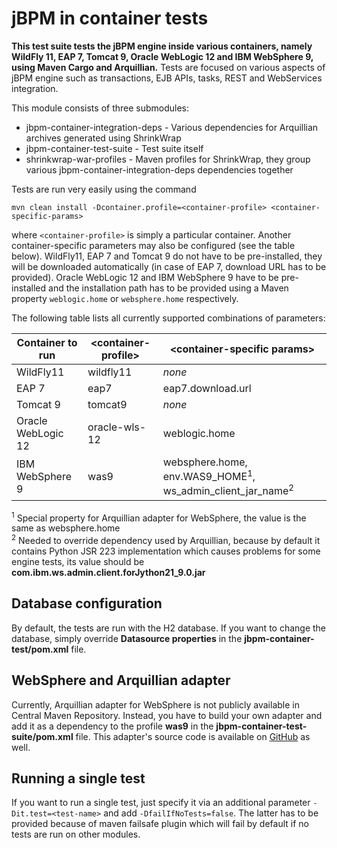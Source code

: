 jBPM in container tests
=====================

**This test suite tests the jBPM engine inside various containers, namely WildFly 11, EAP 7, Tomcat 9,
Oracle WebLogic 12 and IBM WebSphere 9, using Maven Cargo and Arquillian.** Tests are focused on various aspects of jBPM engine 
such as transactions, EJB APIs, tasks, REST and WebServices integration.

This module consists of three submodules:
* jbpm-container-integration-deps - Various dependencies for Arquillian archives generated using ShrinkWrap
* jbpm-container-test-suite - Test suite itself
* shrinkwrap-war-profiles - Maven profiles for ShrinkWrap, they group various jbpm-container-integration-deps dependencies together

Tests are run very easily using the command

```mvn clean install -Dcontainer.profile=<container-profile> <container-specific-params>```

where `<container-profile>` is simply a particular container. Another container-specific parameters may also be configured (see the table below).
WildFly11, EAP 7 and Tomcat 9 do not have to be pre-installed, they will be downloaded automatically (in case of EAP 7, download URL has to be provided).
Oracle WebLogic 12 and IBM WebSphere 9 have to be pre-installed and the installation path has to be provided using a Maven property `weblogic.home` or `websphere.home` respectively.

The following table lists all currently supported combinations of parameters:

| Container to run    | \<container-profile\> | \<container-specific params\>                                                   |
| -----------------   | --------------------- | ------------------------------------------------------------------------------- |
|     WildFly11       | wildfly11             | *none*                                                                          |
|     EAP 7           | eap7                  | eap7.download.url                                                               |
|     Tomcat 9        | tomcat9               | *none*                                                                          |
| Oracle WebLogic 12  | oracle-wls-12         | weblogic.home                                                                   |
| IBM WebSphere 9     | was9                  | websphere.home, env.WAS9_HOME<sup>1</sup>, ws_admin_client_jar_name<sup>2</sup> |

<sup>1</sup> Special property for Arquillian adapter for WebSphere, the value is the same as websphere.home  
<sup>2</sup> Needed to override dependency used by Arquillian, because by default it contains Python JSR 223 implementation which causes problems for some engine tests,
its value should be **com.ibm.ws.admin.client.forJython21_9.0.jar**

## Database configuration
By default, the tests are run with the H2 database. If you want to change the database, simply override **Datasource properties** in the **jbpm-container-test/pom.xml** file.

## WebSphere and Arquillian adapter
Currently, Arquillian adapter for WebSphere is not publicly available in Central Maven Repository. Instead, you have to build your own adapter and add it as a dependency to the profile **was9** in the **jbpm-container-test-suite/pom.xml** file.
This adapter's source code is available on [GitHub](https://github.com/arquillian/arquillian-container-was/tree/master/was-remote-9) as well.

## Running a single test
If you want to run a single test, just specify it via an additional parameter ```-Dit.test=<test-name>``` and add ```-DfailIfNoTests=false```.
The latter has to be provided because of maven failsafe plugin which will fail by default if no tests are run on other modules.